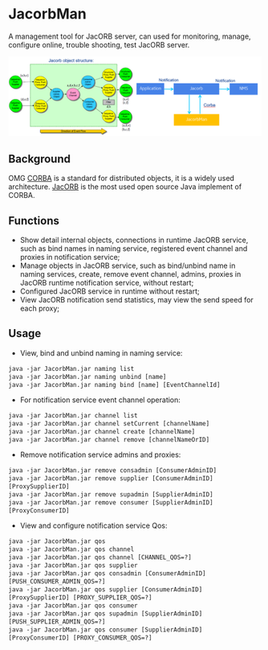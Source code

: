 # JacorbMan
A management tool for JacORB server, can used for monitoring, manage, configure online, trouble shooting, test JacORB server.

![JacorbMan Architecture](./doc/images/architecture.PNG)

## Background
OMG [CORBA](http://www.omg.org/) is a standard for distributed objects, it is a widely used architecture. 
[JacORB](https://github.com/JacORB/JacORB) is the most used open source Java implement of CORBA.

## Functions
- Show detail internal objects, connections in runtime JacORB service, such as bind names in  naming service, registered event channel and proxies in notification service;
- Manage objects in JacORB service, such as bind/unbind name in naming services, create, remove event channel, admins, proxies in JacORB runtime notification service, without restart;
- Configured JacORB service in runtime without restart;
- View JacORB notification send statistics, may view the send speed for each proxy;

## Usage

- View, bind and unbind naming in naming service:
```
java -jar JacorbMan.jar naming list
java -jar JacorbMan.jar naming unbind [name]
java -jar JacorbMan.jar naming bind [name] [EventChannelId]
```

- For notification service event channel operation:
```
java -jar JacorbMan.jar channel list
java -jar JacorbMan.jar channel setCurrent [channelName]
java -jar JacorbMan.jar channel create [channelName]
java -jar JacorbMan.jar channel remove [channelNameOrID]
```

- Remove notification service admins and proxies:
```
java -jar JacorbMan.jar remove consadmin [ConsumerAdminID]
java -jar JacorbMan.jar remove supplier [ConsumerAdminID] [ProxySupplierID]
java -jar JacorbMan.jar remove supadmin [SupplierAdminID]
java -jar JacorbMan.jar remove consumer [SupplierAdminID] [ProxyConsumerID]
```

- View and configure notification service Qos:
```
java -jar JacorbMan.jar qos
java -jar JacorbMan.jar qos channel
java -jar JacorbMan.jar qos channel [CHANNEL_QOS=?]
java -jar JacorbMan.jar qos supplier
java -jar JacorbMan.jar qos consadmin [ConsumerAdminID] [PUSH_CONSUMER_ADMIN_QOS=?]
java -jar JacorbMan.jar qos supplier [ConsumerAdminID] [ProxySupplierID] [PROXY_SUPPLIER_QOS=?]
java -jar JacorbMan.jar qos consumer
java -jar JacorbMan.jar qos supadmin [SupplierAdminID] [PUSH_SUPPLIER_ADMIN_QOS=?]
java -jar JacorbMan.jar qos consumer [SupplierAdminID] [ProxyConsumerID] [PROXY_CONSUMER_QOS=?]
```

